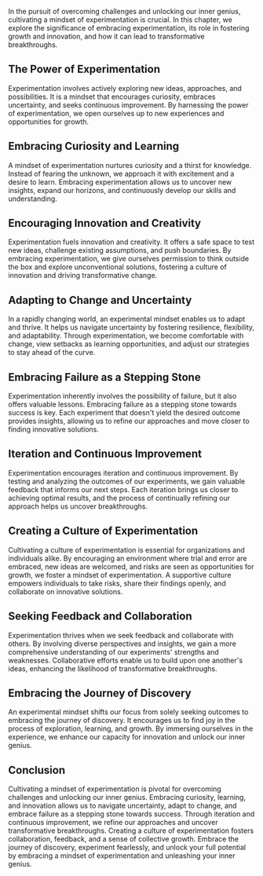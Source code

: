 
In the pursuit of overcoming challenges and unlocking our inner genius, cultivating a mindset of experimentation is crucial. In this chapter, we explore the significance of embracing experimentation, its role in fostering growth and innovation, and how it can lead to transformative breakthroughs.

## The Power of Experimentation

Experimentation involves actively exploring new ideas, approaches, and possibilities. It is a mindset that encourages curiosity, embraces uncertainty, and seeks continuous improvement. By harnessing the power of experimentation, we open ourselves up to new experiences and opportunities for growth.

## Embracing Curiosity and Learning

A mindset of experimentation nurtures curiosity and a thirst for knowledge. Instead of fearing the unknown, we approach it with excitement and a desire to learn. Embracing experimentation allows us to uncover new insights, expand our horizons, and continuously develop our skills and understanding.

## Encouraging Innovation and Creativity

Experimentation fuels innovation and creativity. It offers a safe space to test new ideas, challenge existing assumptions, and push boundaries. By embracing experimentation, we give ourselves permission to think outside the box and explore unconventional solutions, fostering a culture of innovation and driving transformative change.

## Adapting to Change and Uncertainty

In a rapidly changing world, an experimental mindset enables us to adapt and thrive. It helps us navigate uncertainty by fostering resilience, flexibility, and adaptability. Through experimentation, we become comfortable with change, view setbacks as learning opportunities, and adjust our strategies to stay ahead of the curve.

## Embracing Failure as a Stepping Stone

Experimentation inherently involves the possibility of failure, but it also offers valuable lessons. Embracing failure as a stepping stone towards success is key. Each experiment that doesn't yield the desired outcome provides insights, allowing us to refine our approaches and move closer to finding innovative solutions.

## Iteration and Continuous Improvement

Experimentation encourages iteration and continuous improvement. By testing and analyzing the outcomes of our experiments, we gain valuable feedback that informs our next steps. Each iteration brings us closer to achieving optimal results, and the process of continually refining our approach helps us uncover breakthroughs.

## Creating a Culture of Experimentation

Cultivating a culture of experimentation is essential for organizations and individuals alike. By encouraging an environment where trial and error are embraced, new ideas are welcomed, and risks are seen as opportunities for growth, we foster a mindset of experimentation. A supportive culture empowers individuals to take risks, share their findings openly, and collaborate on innovative solutions.

## Seeking Feedback and Collaboration

Experimentation thrives when we seek feedback and collaborate with others. By involving diverse perspectives and insights, we gain a more comprehensive understanding of our experiments' strengths and weaknesses. Collaborative efforts enable us to build upon one another's ideas, enhancing the likelihood of transformative breakthroughs.

## Embracing the Journey of Discovery

An experimental mindset shifts our focus from solely seeking outcomes to embracing the journey of discovery. It encourages us to find joy in the process of exploration, learning, and growth. By immersing ourselves in the experience, we enhance our capacity for innovation and unlock our inner genius.

## Conclusion

Cultivating a mindset of experimentation is pivotal for overcoming challenges and unlocking our inner genius. Embracing curiosity, learning, and innovation allows us to navigate uncertainty, adapt to change, and embrace failure as a stepping stone towards success. Through iteration and continuous improvement, we refine our approaches and uncover transformative breakthroughs. Creating a culture of experimentation fosters collaboration, feedback, and a sense of collective growth. Embrace the journey of discovery, experiment fearlessly, and unlock your full potential by embracing a mindset of experimentation and unleashing your inner genius.
